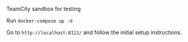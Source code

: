 TeamCity sandbox for testing

Run `docker-compose up -d`

Go to `http://localhost:8111/` and follow the initial setup instructions.

